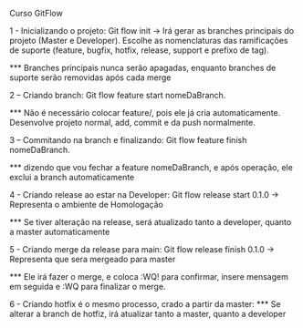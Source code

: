 Curso GitFlow

1 - Inicializando o projeto:
Git flow init -> Irá gerar as branches principais do projeto (Master e Developer).
	Escolhe as nomenclaturas das ramificações de suporte (feature, bugfix, hotfix, release, support e prefixo de tag).
	
*** Branches principais nunca serão apagadas, enquanto branches de suporte serão removidas após cada merge

2 – Criando branch:
Git flow feature start nomeDaBranch.

*** Não é necessário colocar feature/, pois ele já cria automaticamente.
	Desenvolve projeto normal, add, commit e da push normalmente.

3 – Commitando na branch e finalizando:
Git flow feature finish nomeDaBranch.

*** dizendo que vou fechar a feature nomeDaBranch, e após operação, ele exclui a branch automaticamente

4 - Criando release ao estar na Developer:
Git flow release start 0.1.0 -> Representa o ambiente de Homologação

*** Se tiver alteração na release, será atualizado tanto a developer, quanto a master automaticamente

5 - Criando merge da release para main:
Git flow release finish 0.1.0 -> Representa que sera mergeado para master

 *** Ele irá fazer o merge, e coloca :WQ! para confirmar, insere mensagem em seguida e :WQ para finalizar o merge. 
 
 6 - Criando hotfix é o mesmo processo, crado a partir da master:
 *** Se alterar a branch de hotfiz, irá atualizar tanto a master, quanto a developer
